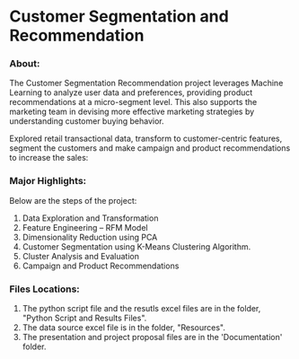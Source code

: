 
# Customer Segmentation and Recommendation

### About:

The Customer Segmentation Recommendation project leverages Machine Learning to analyze user data and preferences, providing product recommendations at a micro-segment level. This also supports the marketing team in devising more effective marketing strategies by understanding customer buying behavior.

Explored retail transactional data, transform to customer-centric features, segment the customers and make campaign and product recommendations to increase the sales:

### Major Highlights:

Below are the steps of the project:

1. Data Exploration and Transformation
2. Feature Engineering – RFM Model
3. Dimensionality Reduction using PCA
4. Customer Segmentation using K-Means Clustering Algorithm.
5. Cluster Analysis and Evaluation
6. Campaign and Product Recommendations

### Files Locations:

1. The python script file and the resutls excel files are in the folder, "Python Script and Results Files".
2. The data source excel file is in the folder, "Resources".
3. The presentation and project proposal files are in the 'Documentation' folder.
   











